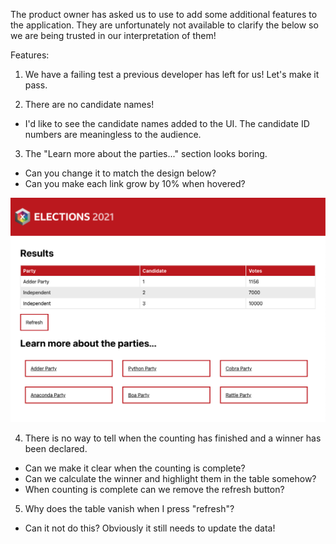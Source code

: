 The product owner has asked us to use to add some additional features to the application. They are unfortunately not available to clarify the below so we are being trusted in our interpretation of them!

Features:

1) We have a failing test a previous developer has left for us! Let's make it pass.

2) There are no candidate names!

- I'd like to see the candidate names added to the UI. The candidate ID numbers are meaningless to the audience.

3) The "Learn more about the parties..." section looks boring. 
- Can you change it to match the design below?
- Can you make each link grow by 10% when hovered?

![Party Links UX Design](assets/party-links-ux-design.png)

4) There is no way to tell when the counting has finished and a winner has been declared.

- Can we make it clear when the counting is complete?
- Can we calculate the winner and highlight them in the table somehow?
- When counting is complete can we remove the refresh button?

5) Why does the table vanish when I press "refresh"?

- Can it not do this? Obviously it still needs to update the data!
